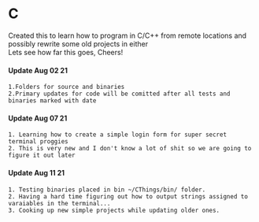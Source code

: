 # C

Created this to learn how to program in C/C++ from remote locations and possibly rewrite some old projects in either \
Lets see how far this goes, Cheers!

#### Update Aug 02 21
    1.Folders for source and binaries
    2.Primary updates for code will be comitted after all tests and binaries marked with date

#### Update Aug 07 21
    1. Learning how to create a simple login form for super secret terminal proggies
    2. This is very new and I don't know a lot of shit so we are going to figure it out later
 
#### Update Aug 11 21
    1. Testing binaries placed in bin ~/CThings/bin/ folder.
    2. Having a hard time figuring out how to output strings assigned to varaiables in the terminal...
    3. Cooking up new simple projects while updating older ones.
